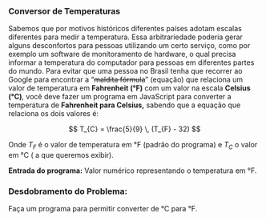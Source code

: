### Conversor de Temperaturas

Sabemos que por motivos históricos diferentes países adotam escalas diferentes para medir a temperatura. Essa arbitrariedade poderia gerar alguns desconfortos para pessoas utilizando um certo  serviço, como por exemplo um software de monitoramento de hardware, o qual precisa informar a temperatura do computador para pessoas em diferentes partes do mundo. Para evitar que uma pessoa no Brasil tenha que recorrer ao Google para encontrar a “~~maldita fórmula~~” (equação) que relaciona um valor de temperatura em **Fahrenheit (°F)**  com um valor na escala **Celsius (°C)***,* você deve fazer um programa em JavaScript para converter a temperatura de **Fahrenheit para Celsius,** sabendo que a equação que relaciona os dois valores é: 

$$
T_{C} = \frac{5}{9} \, (T_{F} - 32)
$$

Onde $T_{F}$ é o valor de temperatura em °F (padrão do programa) e $T_{C}$ o valor em °C ( a que queremos exibir).

**Entrada do programa:** Valor numérico representando o temperatura em °F.

### Desdobramento do Problema:

Faça um programa para permitir  converter de °C para °F.
